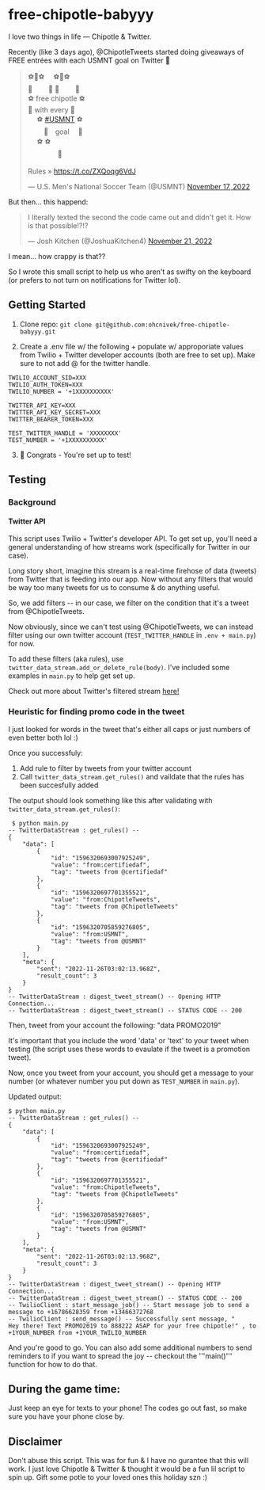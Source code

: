 # free-chipotle-babyyy

I love two things in life — Chipotle & Twitter.

Recently (like 3 days ago), @ChipotleTweets started doing giveaways of FREE entrées with each USMNT goal on Twitter 💸

<blockquote class="twitter-tweet" data-theme="light"><p lang="en" dir="ltr">⚽️🌯⚽️　 ⚽️🌯⚽️<br> 🌯　　 🌯 🌯　　 🌯<br>⚽️ free chipotle ⚽️<br> 🌯 with every 🌯<br>　 ⚽️ <a href="https://twitter.com/hashtag/USMNT?src=hash&amp;ref_src=twsrc%5Etfw">#USMNT</a> ⚽️<br>　　 🌯　goal　 🌯<br>　 ⚽️ ⚽️<br>　　　　 🌯<br><br>Rules » <a href="https://t.co/ZXQoqg6VdJ">https://t.co/ZXQoqg6VdJ</a></p>&mdash; U.S. Men&#39;s National Soccer Team (@USMNT) <a href="https://twitter.com/USMNT/status/1593288245189611520?ref_src=twsrc%5Etfw">November 17, 2022</a></blockquote>

But then... this happend:

<blockquote class="twitter-tweet" data-conversation="none" data-theme="light"><p lang="en" dir="ltr">I literally texted the second the code came out and didn&#39;t get it. How is that possible!?!?</p>&mdash; Josh Kitchen (@JoshuaKitchen4) <a href="https://twitter.com/JoshuaKitchen4/status/1594778716638355456?ref_src=twsrc%5Etfw">November 21, 2022</a></blockquote>

I mean... how crappy is that??

So I wrote this small script to help us who aren't as swifty on the keyboard (or prefers to not turn on notifications for Twitter lol).

## Getting Started

1. Clone repo: `git clone git@github.com:ohcnivek/free-chipotle-babyyy.git`

2. Create a .env file w/ the following + populate w/ approporiate values from Twilio + Twitter developer accounts (both are free to set up). Make sure to not add @ for the twitter handle.

```
TWILIO_ACCOUNT_SID=XXX
TWILIO_AUTH_TOKEN=XXX
TWILIO_NUMBER = '+1XXXXXXXXXX'

TWITTER_API_KEY=XXX
TWITTER_API_KEY_SECRET=XXX
TWITTER_BEARER_TOKEN=XXX

TEST_TWITTER_HANDLE = 'XXXXXXXX'
TEST_NUMBER = '+1XXXXXXXXXX'
```

3. 🎊 Congrats - You're set up to test!

## Testing

### Background

#### Twitter API

This script uses Twilio + Twitter's developer API. To get set up, you'll need a general understanding of how streams work (specifically for Twitter in our case).

Long story short, imagine this stream is a real-time firehose of data (tweets) from Twitter that is feeding into our app. Now without any filters that would be way too many tweets for us to consume & do anything useful.

So, we add filters -- in our case, we filter on the condition that it's a tweet from @ChipotleTweets.

Now obviously, since we can't test using @ChipotleTweets, we can instead filter using our own twitter account (`TEST_TWITTER_HANDLE` in `.env + main.py`) for now.

To add these filters (aka rules), use `twitter_data_stream.add_or_delete_rule(body)`. I've included some examples in `main.py` to help get set up.

Check out more about Twitter's filtered stream [here!](https://developer.twitter.com/en/docs/twitter-api/tweets/filtered-stream/introduction)

### Heuristic for finding promo code in the tweet

I just looked for words in the tweet that's either all caps or just numbers of even better both lol :)

Once you successfuly:

1. Add rule to filter by tweets from your twitter account
2. Call `twitter_data_stream.get_rules()` and vaildate that the rules has been succesfully added

The output should look something like this after validating with `twitter_data_stream.get_rules()`:

```
 $ python main.py
-- TwitterDataStream : get_rules() --
{
    "data": [
        {
            "id": "1596320693007925249",
            "value": "from:certifiedaf",
            "tag": "tweets from @certifiedaf"
        },
        {
            "id": "1596320697701355521",
            "value": "from:ChipotleTweets",
            "tag": "tweets from @ChipotleTweets"
        },
        {
            "id": "1596320705859276805",
            "value": "from:USMNT",
            "tag": "tweets from @USMNT"
        }
    ],
    "meta": {
        "sent": "2022-11-26T03:02:13.968Z",
        "result_count": 3
    }
}
-- TwitterDataStream : digest_tweet_stream() -- Opening HTTP Connection...
-- TwitterDataStream : digest_tweet_stream() -- STATUS CODE -- 200
```

Then, tweet from your account the following:
"data PROMO2019" 

It's important that you include the word 'data' or 'text' to your tweet when testing (the script uses these words to evaulate if the tweet is a promotion tweet).

Now, once you tweet from your account, you should get a message to your number (or whatever number you put down as `TEST_NUMBER` in `main.py`).

Updated output:

```
$ python main.py
-- TwitterDataStream : get_rules() --
{
    "data": [
        {
            "id": "1596320693007925249",
            "value": "from:certifiedaf",
            "tag": "tweets from @certifiedaf"
        },
        {
            "id": "1596320697701355521",
            "value": "from:ChipotleTweets",
            "tag": "tweets from @ChipotleTweets"
        },
        {
            "id": "1596320705859276805",
            "value": "from:USMNT",
            "tag": "tweets from @USMNT"
        }
    ],
    "meta": {
        "sent": "2022-11-26T03:02:13.968Z",
        "result_count": 3
    }
}
-- TwitterDataStream : digest_tweet_stream() -- Opening HTTP Connection...
-- TwitterDataStream : digest_tweet_stream() -- STATUS CODE -- 200
-- TwilioClient : start_message_job() -- Start message job to send a message to +16786628359 from +13466372768
-- TwilioClient : send_message() -- Successfully sent message, "
Hey there! Text PROMO2019 to 888222 ASAP for your free chipotle!" , to +1YOUR_NUMBER from +1YOUR_TWILIO_NUMBER
```

And you're good to go. You can also add some additional numbers to send reminders to if you want to spread the joy -- checkout the '''main()''' function for how to do that. 

## During the game time:

Just keep an eye for texts to your phone! The codes go out fast, so make sure you have your phone close by. 


## Disclaimer 
Don't abuse this script. This was for fun & I have no gurantee that this will work. I just love Chipotle & Twitter & thought it would be a fun lil script to spin up. Gift some potle to your loved ones this holiday szn :)
